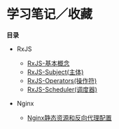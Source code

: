 # 学习笔记／收藏

**目录**

* RxJS
	* [RxJS-基本概念](https://github.com/isNeilLin/note/issues/1)
	* [RxJS-Subject(主体)](https://github.com/isNeilLin/note/issues/2)
	* [RxJS-Operators(操作符)](https://github.com/isNeilLin/note/issues/3)
	* [RxJS-Scheduler(调度器)](https://github.com/isNeilLin/note/issues/5)

* Nginx
	* [Nginx静态资源和反向代理配置](https://github.com/isNeilLin/note/issues/4)
